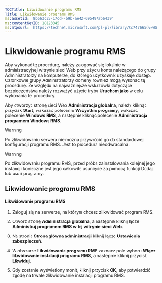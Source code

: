 ```yaml
---
TOCTitle: Likwidowanie programu RMS
Title: Likwidowanie programu RMS
ms:assetid: '8b563c25-17cd-4b9b-ae42-695497ab6439'
ms:contentKeyID: 18123345
ms:mtpsurl: 'https://technet.microsoft.com/pl-pl/library/Cc747665(v=WS.10)'
---
```


Likwidowanie programu RMS
=========================

Aby wykonać tę procedurę, należy zalogować się lokalnie w administracyjnej witrynie sieci Web przy użyciu konta należącego do grupy Administratorzy na komputerze, do którego użytkownik uzyskuje dostęp. Członkowie grupy Administratorzy domeny również mogą wykonać tę procedurę. Ze względu na najważniejsze wskazówki dotyczące bezpieczeństwa należy rozważyć użycie trybu **Uruchom jako** w celu wykonania tej procedury.

Aby otworzyć stronę sieci Web **Administracja globalna**, należy kliknąć przycisk **Start**, wskazać polecenie **Wszystkie programy**, wskazać polecenie **Windows RMS**, a następnie kliknąć polecenie **Administracja programem Windows RMS**.

> [!Warning]  
> Po zlikwidowaniu serwera nie można przywrócić go do standardowej konfiguracji programu RMS. Jest to procedura nieodwracalna. 

> [!Warning]  
> Po zlikwidowaniu programu RMS, przed próbą zainstalowania kolejnej jego instancji konieczne jest jego całkowite usunięcie za pomocą funkcji Dodaj lub usuń programy. 

Likwidowanie programu RMS
-------------------------

#### Likwidowanie programu RMS

1.  Zaloguj się na serwerze, na którym chcesz zlikwidować program RMS.

2.  Otwórz stronę **Administracja globalna**, a następnie kliknij łącze **Administruj programem RMS w tej witrynie sieci Web**.

3.  Na stronie **Strona główna administracji** kliknij łącze **Ustawienia zabezpieczeń**.

4.  W obszarze **Likwidowanie programu RMS** zaznacz pole wyboru **Włącz likwidowanie instalacji programu RMS**, a następnie kliknij przycisk **Likwiduj**.

5.  Gdy zostanie wyświetlony monit, kliknij przycisk **OK**, aby potwierdzić zgodę na trwałe zlikwidowanie instalacji programu RMS.
